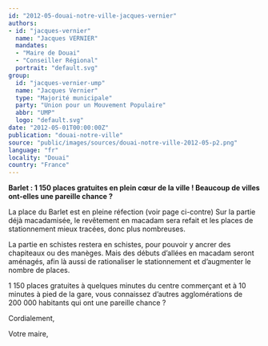```yaml
---
id: "2012-05-douai-notre-ville-jacques-vernier"
authors:
- id: "jacques-vernier"
  name: "Jacques VERNIER"
  mandates: 
  - "Maire de Douai"
  - "Conseiller Régional"
  portrait: "default.svg"
group:
  id: "jacques-vernier-ump"
  name: "Jacques Vernier"
  type: "Majorité municipale"
  party: "Union pour un Mouvement Populaire"
  abbr: "UMP"
  logo: "default.svg"
date: "2012-05-01T00:00:00Z"
publication: "douai-notre-ville"
source: "public/images/sources/douai-notre-ville-2012-05-p2.png"
language: "fr"
locality: "Douai"
country: "France"
---
```


**Barlet : 1 150 places gratuites en plein cœur de la ville ! Beaucoup de villes ont-elles une pareille chance ?**

La  place  du Barlet  est  en pleine réfection (voir  page ci-contre) Sur la partie déjà macadamisée, le revêtement en macadam sera refait et les places de stationnement mieux tracées, donc plus nombreuses.

La partie en schistes restera en schistes, pour pouvoir y ancrer des chapiteaux ou des manèges. Mais des débuts d’allées en macadam seront aménagés, afin là aussi de rationaliser le stationnement et d’augmenter le nombre de places.

1 150 places gratuites à quelques minutes du centre commerçant et à 10 minutes à pied de la gare, vous connaissez d’autres agglomérations de 200 000 habitants qui ont une pareille chance ?

Cordialement,

Votre maire,
